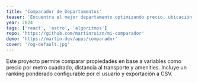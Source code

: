 ```yaml
---
title: 'Comparador de Departamentos'
teaser: 'Encuentra el mejor departamento optimizando precio, ubicación y m2.'
year: 2024
tags: ['react', 'astro', 'algoritmos']
repo: 'https://github.com/martinruizn/mi-comparador'
demo: 'https://martin.dev/apps/comparador'
cover: '/og-default.jpg'
---
```


Este proyecto permite comparar propiedades en base a variables como precio por metro cuadrado, distancia al transporte y amenities. Incluye un ranking ponderado configurable por el usuario y exportación a CSV.

